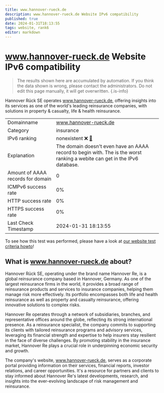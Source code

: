 ```yaml
---
title: www.hannover-rueck.de
description: www.hannover-rueck.de Website IPv6 compatibility
published: true
date: 2024-01-31T18:13:55
tags: website, rank6
editor: markdown
---
```


# www.hannover-rueck.de Website IPv6 compatibility

> The results shown here are accumulated by automation. If you think the data shown is wrong, please contact the administrators. 
> Do not edit this page manually, it will get overwritten.
{.is-info}

Hannover Rück SE operates www.hannover-rueck.de, offering insights into its services as one of the world's leading reinsurance companies, with solutions in property & casualty, life & health reinsurance.


|   |   |
| - | - |
| Domainname | www.hannover-rueck.de
| Category | insurance |
| IPv6 ranking | nonexistent :x: [🔗](/howto/ranking) |
| Explanation | The domain doesn't even have an AAAA record to begin with. The is the worst ranking a webite can get in the IPv6 database. |
| Amount of AAAA records for domain | 0 |
| ICMPv6 success rate | 0%|
| HTTP success rate | 0% |
| HTTPS success rate | 0% |
| Last Check Timestamp | 2024-01-31 18:13:55 |

To see how this test was performed, please have a look at [our website test criteria howto](/howto/testcriteria/website)!


## What is www.hannover-rueck.de about?
Hannover Rück SE, operating under the brand name Hannover Re, is a global reinsurance company based in Hannover, Germany. As one of the largest reinsurance firms in the world, it provides a broad range of reinsurance products and services to insurance companies, helping them manage risk more effectively. Its portfolio encompasses both life and health reinsurance as well as property and casualty reinsurance, offering innovative solutions to complex risks.

Hannover Re operates through a network of subsidiaries, branches, and representative offices around the globe, reflecting its strong international presence. As a reinsurance specialist, the company commits to supporting its clients with tailored reinsurance programs and advisory services, leveraging its financial strength and expertise to help insurers stay resilient in the face of diverse challenges. By promoting stability in the insurance market, Hannover Re plays a crucial role in underpinning economic security and growth.

The company's website, www.hannover-rueck.de, serves as a corporate portal providing information on their services, financial reports, investor relations, and career opportunities. It's a resource for partners and clients to stay informed about Hannover Re's latest developments, research, and insights into the ever-evolving landscape of risk management and reinsurance.


